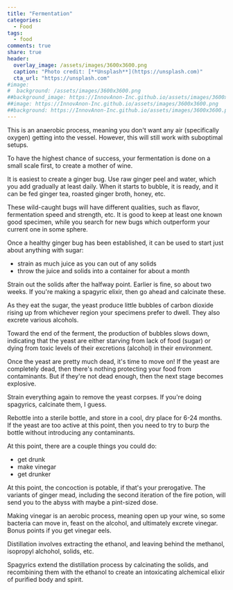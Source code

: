 ```yaml
---
title: "Fermentation"
categories:
  - Food
tags:
  - food
comments: true
share: true
header:
  overlay_image: /assets/images/3600x3600.png
  caption: "Photo credit: [**Unsplash**](https://unsplash.com)"
  cta_url: "https://unsplash.com"
#image:
#  background: /assets/images/3600x3600.png
##background_image: https://InnovAnon-Inc.github.io/assets/images/3600x3600.png
##image: https://InnovAnon-Inc.github.io/assets/images/3600x3600.png
##background: https://InnovAnon-Inc.github.io/assets/images/3600x3600.png
---
```


This is an anaerobic process,
meaning you don't want any air (specifically oxygen)
getting into the vessel.
However, this will still work with suboptimal setups.

To have the highest chance of success,
your fermentation is done on a small scale first,
to create a mother of wine.

It is easiest to create a ginger bug.
Use raw ginger peel and water, which you
add gradually at least daily.
When it starts to bubble,
it is ready, and it can be fed
ginger tea, roasted ginger broth,
honey, etc.

These wild-caught bugs will have different qualities,
such as flavor, fermentation speed and strength, etc.
It is good to keep at least one known good specimen,
while you search for new bugs which outperform
your current one in some sphere.

Once a healthy ginger bug has been established,
it can be used to start just about anything with sugar:
- strain as much juice as you can out of any solids
- throw the juice and solids into a container for about a month

Strain out the solids after the halfway point.
Earlier is fine, so about two weeks.
If you're making a spagyric elixir,
then go ahead and calcinate these.

As they eat the sugar, the yeast produce
little bubbles of carbon dioxide
rising up from whichever region
your specimens prefer to dwell.
They also excrete various alcohols.

Toward the end of the ferment,
the production of bubbles slows down,
indicating that the yeast are either
starving from lack of food (sugar) or dying from toxic levels
of their excretions (alcohol) in their environment.

Once the yeast are pretty much dead,
it's time to move on!
If the yeast are completely dead,
then there's nothing protecting your food from contaminants.
But if they're not dead enough,
then the next stage becomes explosive.

Strain everything again to remove the yeast corpses.
If you're doing spagyrics, calcinate them, I guess.

Rebottle into a sterile bottle,
and store in a cool, dry place for 6-24 months.
If the yeast are too active at this point,
then you need to try to burp the bottle
without introducing any contaminants.

At this point, there are a couple things you could do:
- get drunk
- make vinegar
- get drunker

At this point, the concoction is potable,
if that's your prerogative.
The variants of ginger mead,
including the second iteration of the fire potion,
will send you to the abyss with maybe a pint-sized dose.

Making vinegar is an aerobic process,
meaning open up your wine,
so some bacteria can move in,
feast on the alcohol,
and ultimately excrete vinegar.
Bonus points if you get vinegar eels.

Distillation involves extracting the ethanol,
and leaving behind the
methanol, isopropyl alchohol, solids, etc.

Spagyrics extend the distillation process
by calcinating the solids, and
recombining them with the ethanol
to create an intoxicating
alchemical elixir of
purified body and spirit.

